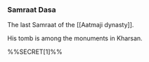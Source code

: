 ### Samraat Dasa

The last Samraat of the [[Aatmaji dynasty]]. 

His tomb is among the monuments in Kharsan. 

%%SECRET[1]%%


